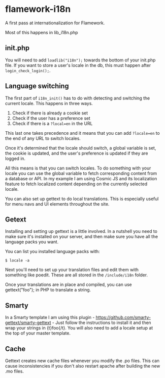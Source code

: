 # flamework-i18n

A first pass at internationalization for Flamework.

Most of this happens in lib_i18n.php

## init.php

You will need to add `loadlib("i18n");` towards the bottom of your init.php file. If you want to store a user's locale in the db, this must happen after `login_check_login();`.

## Language switching

The first part of `i18n_init()` has to do with detecting and switching the current locale. This happens in three ways.

1. Check if there is already a cookie set
2. Check if the user has a preference set
3. Check if there is a `?local=en` in the URL

This last one takes precedence and it means that you can add `?locale=en` to the end of any URL to switch locales.

Once it's determined that the locale should switch, a global variable is set, the cookie is updated, and the user's preference is updated if they are logged in.

All this means is that you can switch locales. To do something with your locale you can use the global variable to fetch corresponding content from a database or API. In my example I am using Cosmic JS and its localization feature to fetch localized content depending on the currently selected locale.

You can also set up gettext to do local translations. This is especially useful for menu navs and UI elements throughout the site.

## Getext

Installing and setting up gettext is a little involved. In a nutshell you need to make sure it's installed on your server, and then make sure you have all the language packs you want.

You can list you installed language packs with:

    $ locale -a

Next you'll need to set up your translation files and edit them with something like poedit. These are all stored in the `/include/i18n` folder.

Once your translations are in place and compiled, you can use gettext("foo"); in PHP to translate a string.

## Smarty

In a Smarty template I am using this plugin - https://github.com/smarty-gettext/smarty-gettext - Just follow the instructions to install it and then wrap your strings in {t}foo{/t}. You will also need to add a locale setup at the top of your master template.

## Cache

Gettext creates new cache files whenever you modify the .po files. This can cause inconsistencies if you don't also restart apache after building the new .mo files.
